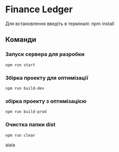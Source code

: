 # Finance Ledger


Для встановлення введіть в терміналі: npm install

## Команди

### Запуск сервера для разробки
```shell
npm run start
```

### Збірка проекту для оптимізації
```shell
npm run build-dev
```

### збірка проекту з оптимізацією
```shell
npm run build-prod
```

### Очистка папки dist
```shell
npm run clear
```   
аіаіа